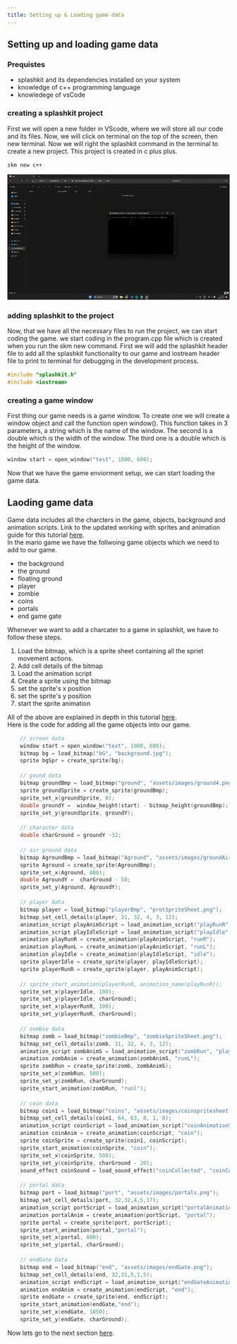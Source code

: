 ```yaml
---
title: Setting up & Loading game data
---
```


## Setting up and loading game data

### Prequistes 

+ splashkit and its dependencies installed on your system
+ knowledge of c++ programming language
+ knowledege of vsCode

### creating a splashkit project

First we will open a new folder in VScode, where we will store all our code and its files. Now, we will click on terminal on the top of the screen, then new terminal.
Now we will right the splashkit command in the terminal to create a new project. This project is created in c plus plus. 

```bash
skm new c++
```
![creating a new project](https://github.com/kay-kaushik/SplashKit-Tutorial/blob/main/Tutorials/splashkit-mario-game-tutorial/images%20and%20gifs/new%20project%20gif.gif)

### adding splashkit to the project 

Now, that we have all the necessary files to run the project, we can start coding the game. we start coding in the program.cpp file which is created when you run the skm new command. 
First we will add the splashkit header file to add all the splashkit functionality to our game and iostream header file to print to terminal for debugging in the development process.  

```cpp
#include "splashkit.h"
#include <iostream>
```
### creating a game window 

First thing our game needs is a game window. To create one we will create a window object and call the function open window(). This function takes in 3 parameters, a string which is the name of the window. The second is a double which is the width of the window. The third one is a double which is the height of the window.

```cpp
window start = open_window("test", 1000, 600);
```
Now that we have the game enviorment setup, we can start loading the game data. 

## Laoding game data

Game data includes all the charcters in the game, objects, background and animation scripts. Link to the updated working with sprites and animation guide for this tutorial [here](link).   
In the mario game we have the follwoing game objects which we need to add to our game.

+ the background
+ the ground
+ floating ground
+ player 
+ zombie 
+ coins
+ portals 
+ end game gate 

Whenever we want to add a charcater to a game in splashkit, we have to follow these steps. 

1. Load the bitmap, which is a sprite sheet containing all the spriet movement actions. 
2. Add cell details of the bitmap 
3. Load the animation script
4. Create a sprite using the bitmap 
5. set the sprite's x position 
6. set the sprite's y position
7. start the sprite animation

All of the above are explained in depth in this tutorial [here](link).  
Here is the code for adding all the game objects into our game. 

```cpp
    // screen data
    window start = open_window("test", 1000, 600);
    bitmap bg = load_bitmap("bG", "background.jpg");
    sprite bgSpr = create_sprite(bg);

    // gound data 
    bitmap groundBmp = load_bitmap("ground", "assets/images/ground4.png");
    sprite groundSprite = create_sprite(groundBmp);
    sprite_set_x(groundSprite, 0);
    double groundY =  window_height(start) - bitmap_height(groundBmp);
    sprite_set_y(groundSprite, groundY);

    // character data
    double charGround = groundY -32;

    // air ground data
    bitmap AgroundBmp = load_bitmap("Aground", "assets/images/groundAir.png");
    sprite Aground = create_sprite(AgroundBmp);
    sprite_set_x(Aground, 600);
    double AgroundY =  charGround - 50;
    sprite_set_y(Aground, AgroundY);

    // player data
    bitmap player = load_bitmap("playerBmp", "protSpriteSheet.png");
    bitmap_set_cell_details(player, 31, 32, 4, 3, 12);
    animation_script playAnimScript = load_animation_script("playRunR", "playerRunR.txt");
    animation_script playIdleScript = load_animation_script("playIdle", "playerIdle.txt");
    animation playRunR = create_animation(playAnimScript, "runR");
    animation playRunL = create_animation(playAnimScript, "runL");
    animation playIdle = create_animation(playIdleScript, "idle");
    sprite playerIdle = create_sprite(player, playIdleScript);
    sprite playerRunR = create_sprite(player, playAnimScript);

    // sprite_start_animation(playerRunR, animation_name(playRunR));
    sprite_set_x(playerIdle, 100);
    sprite_set_y(playerIdle, charGround);
    sprite_set_x(playerRunR, 100);
    sprite_set_y(playerRunR, charGround);

    // zombie data
    bitmap zomb = load_bitmap("zombieBmp", "zombieSpriteSheet.png");
    bitmap_set_cell_details(zomb, 31, 32, 4, 3, 12);
    animation_script zombAnimS = load_animation_script("zombRun", "playerRunR.txt");
    animation zombAnim = create_animation(zombAnimS, "runL");
    sprite zombRun = create_sprite(zomb, zombAnimS);
    sprite_set_x(zombRun, 500);
    sprite_set_y(zombRun, charGround);
    sprite_start_animation(zombRun, "runl");

    // coin data
    bitmap coin1 = load_bitmap("coins", "assets/images/coinspritesheet.png");
    bitmap_set_cell_details(coin1, 64, 63, 8, 1, 8);
    animation_script coinScript = load_animation_script("coinAnimationScript", "coinAnimationScript.txt");
    animation coinAnim = create_animation(coinScript, "coin");
    sprite coinSprite = create_sprite(coin1, coinScript);
    sprite_start_animation(coinSprite, "coin");
    sprite_set_x(coinSprite, 500);
    sprite_set_y(coinSprite, charGround - 20);
    sound_effect coinSound = load_sound_effect("coinCollected", "coinCollected.wav");

    // portal data
    bitmap port = load_bitmap("port", "assets/images/portals.png");
    bitmap_set_cell_details(port, 32,32,4,5,17);
    animation_script portScript = load_animation_script("portalAnimationScript", "portalScript.txt");
    animation portalAnim = create_animation(portScript, "portal");
    sprite portal = create_sprite(port, portScript);
    sprite_start_animation(portal,"portal");
    sprite_set_x(portal, 800);
    sprite_set_y(portal, charGround);

    // endGate Data
    bitmap end = load_bitmap("end", "assets/images/endGate.png");
    bitmap_set_cell_details(end, 32,31,5,1,5);
    animation_script endScript = load_animation_script("endGateAnimationScript", "endGateScript.txt");
    animation endAnim = create_animation(endScript, "end");
    sprite endGate = create_sprite(end, endScript);
    sprite_start_animation(endGate,"end");
    sprite_set_x(endGate, 1050);
    sprite_set_y(endGate, charGround); 
```
Now lets go to the next section [here](link).



